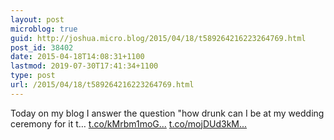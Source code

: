 ```yaml
---
layout: post
microblog: true
guid: http://joshua.micro.blog/2015/04/18/t589264216223264769.html
post_id: 38402
date: 2015-04-18T14:08:31+1100
lastmod: 2019-07-30T17:41:34+1100
type: post
url: /2015/04/18/t589264216223264769.html
---
```

Today on my blog I answer the question "how drunk can I be at my wedding ceremony for it t… [t.co/kMrbm1moG...](http://t.co/kMrbm1moGW) [t.co/mojDUd3kM...](http://t.co/mojDUd3kMb)

